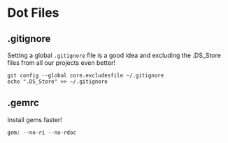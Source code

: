 # Dot Files

## .gitignore
Setting a global `.gitignore` file is a good idea and excluding the .DS_Store files from all our projects even better!

```
git config --global core.excludesfile ~/.gitignore
echo ".DS_Store" >> ~/.gitignore
```

## .gemrc
Install gems faster!

```
gem: --no-ri --no-rdoc
```


